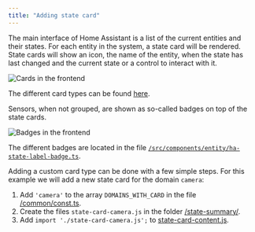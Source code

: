```yaml
---
title: "Adding state card"
---
```


The main interface of Home Assistant is a list of the current entities and their states. For each entity in the system, a state card will be rendered. State cards will show an icon, the name of the entity, when the state has last changed and the current state or a control to interact with it.

![Cards in the frontend](/img/en/frontend/frontend-cards1.png)

The different card types can be found [here](https://github.com/home-assistant/frontend/tree/dev/src/state-summary).

Sensors, when not grouped, are shown as so-called badges on top of the state cards.

![Badges in the frontend](/img/en/frontend/frontend-badges.png)

The different badges are located in the file [`/src/components/entity/ha-state-label-badge.ts`](https://github.com/home-assistant/frontend/blob/dev/src/components/entity/ha-state-label-badge.ts).

Adding a custom card type can be done with a few simple steps. For this example we will add a new state card for the domain `camera`:

 1. Add `'camera'` to the array `DOMAINS_WITH_CARD` in the file [/common/const.ts](https://github.com/home-assistant/frontend/blob/dev/src/common/const.ts).
 2. Create the files `state-card-camera.js` in the folder [/state-summary/](https://github.com/home-assistant/frontend/tree/dev/src/state-summary).
 3. Add `import './state-card-camera.js';` to [state-card-content.js](https://github.com/home-assistant/frontend/blob/dev/src/state-summary/state-card-content.js).
